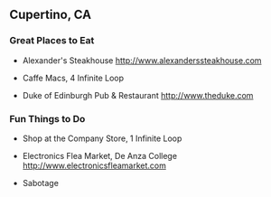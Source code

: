 ## Cupertino, CA

### Great Places to Eat

- Alexander's Steakhouse
http://www.alexanderssteakhouse.com

- Caffe Macs, 4 Infinite Loop

- Duke of Edinburgh Pub & Restaurant
http://www.theduke.com

### Fun Things to Do

- Shop at the Company Store, 1 Infinite Loop

- Electronics Flea Market, De Anza College
http://www.electronicsfleamarket.com

- Sabotage
